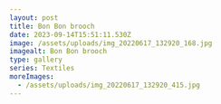 ```yaml
---
layout: post
title: Bon Bon brooch
date: 2023-09-14T15:51:11.530Z
image: /assets/uploads/img_20220617_132920_168.jpg
imagealt: Bon Bon brooch
type: gallery
series: Textiles
moreImages:
  - /assets/uploads/img_20220617_132920_415.jpg
---
```

